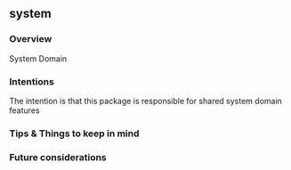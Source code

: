 ## system

### Overview

System Domain

### Intentions

The intention is that this package is responsible for shared system domain features

### Tips & Things to keep in mind

### Future considerations
